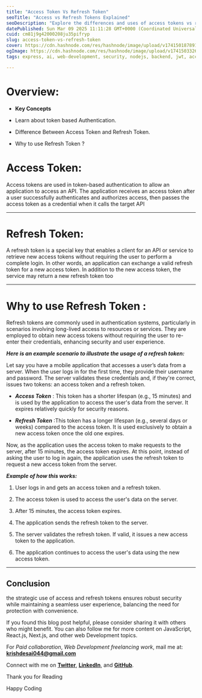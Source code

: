 ```yaml
---
title: "Access Token Vs Refresh Token"
seoTitle: "Access vs Refresh Tokens Explained"
seoDescription: "Explore the differences and uses of access tokens vs refresh tokens in authentication, enhancing security and user experience"
datePublished: Sun Mar 09 2025 11:11:28 GMT+0000 (Coordinated Universal Time)
cuid: cm81j9g42000208ju35pifryp
slug: access-token-vs-refresh-token
cover: https://cdn.hashnode.com/res/hashnode/image/upload/v1741501878918/78eee406-fce9-4fe7-a908-4e42c5a9980d.png
ogImage: https://cdn.hashnode.com/res/hashnode/image/upload/v1741503326499/6de31e72-049e-4edf-a3b4-c5b1074be5b5.png
tags: express, ai, web-development, security, nodejs, backend, jwt, access-token, refresh-token

---
```


# Overview:

* **Key Concepts**
    
* Learn about token based Authentication.
    
* Difference Between Access Token and Refresh Token.
    
* Why to use Refresh Token ?
    

# Access Token:

Access tokens are used in token-based authentication to allow an application to access an API. The application receives an access token after a user successfully authenticates and authorizes access, then passes the access token as a credential when it calls the target API

---

# Refresh Token:

A refresh token is a special key that enables a client for an API or service to retrieve new access tokens without requiring the user to perform a complete login. In other words, an application can exchange a valid refresh token for a new access token. In addition to the new access token, the service may return a new refresh token too

---

# Why to use Refresh Token :

Refresh tokens are commonly used in authentication systems, particularly in scenarios involving long-lived access to resources or services. They are employed to obtain new access tokens without requiring the user to re-enter their credentials, enhancing security and user experience.

***Here is an example scenario to illustrate the usage of a refresh token:***

Let say you have a mobile application that accesses a user’s data from a server. When the user logs in for the first time, they provide their username and password. The server validates these credentials and, if they're correct, issues two tokens: an access token and a refresh token.

* ***Access Token*** : This token has a shorter lifespan (e.g., 15 minutes) and is used by the application to access the user's data from the server. It expires relatively quickly for security reasons.
    
* ***Refresh Token*** :This token has a longer lifespan (e.g., several days or weeks) compared to the access token. It is used exclusively to obtain a new access token once the old one expires.
    

Now, as the application uses the access token to make requests to the server, after 15 minutes, the access token expires. At this point, instead of asking the user to log in again, the application uses the refresh token to request a new access token from the server.

***Example of how this works:***

1. User logs in and gets an access token and a refresh token.
    
2. The access token is used to access the user's data on the server.
    
3. After 15 minutes, the access token expires.
    
4. The application sends the refresh token to the server.
    
5. The server validates the refresh token. If valid, it issues a new access token to the application.
    
6. The application continues to access the user's data using the new access token.
    

---

## **Conclusion**

the strategic use of access and refresh tokens ensures robust security while maintaining a seamless user experience, balancing the need for protection with convenience.

If you found this blog post helpful, please consider sharing it with others who might benefit. You can also follow me for more content on JavaScript, React.js, Next.js, and other web Development topics.

For *Paid collaboration*, *Web Development freelancing* *work*, mail me at: [**krishdesai044@gmail.com**](mailto:krishdesai044@gmail.com)

Connect with me on [**Twitter**](https://x.com/DKB972), [**LinkedIn**](https://www.linkedin.com/in/krishdesai117/), and [**GitHub**](https://github.com/dkcoder02).

Thank you for Reading

Happy Coding